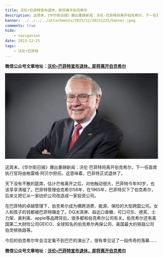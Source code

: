```yaml
---
title: 沃伦•巴菲特宣布退休，即将离开伯克希尔
description: 这周末，《华尔街日报》爆出重磅新闻：沃伦·巴菲特将离开伯克希尔，下一任首席执行官将由格雷格·阿贝尔担任。这意味着，巴菲特正式退休了。天下没有不散的筵席，估计芒格离开之后，对他触动很大，巴菲特今年93岁，也该享享清福了。巴菲特管理伯克希尔58年，在1965年，巴菲特买下了伯克希尔，后来又把它从一家纺织公司改造成一家投资公司。
banner: ../../../../attachments/2023/12/20231225/banner.jpeg
comments: true
hide:
    - navigation
date: 2023-12-25
tags:
    - 沃伦•巴菲特
---
```


__微信公众号文章地址：[沃伦•巴菲特宣布退休，即将离开伯克希尔](https://mp.weixin.qq.com/s/tzw1Z_mNkU3WrWICDX92FA)__

![沃伦•巴菲特](../../../attachments/2023/12/20231225/1.jpeg)

这周末，《华尔街日报》爆出重磅新闻：沃伦·巴菲特将离开伯克希尔，下一任首席执行官将由格雷格·阿贝尔担任。这意味着，巴菲特正式退休了。

天下没有不散的筵席，估计芒格离开之后，对他触动很大，巴菲特今年93岁，也该享享清福了。巴菲特管理伯克希尔58年，在1965年，巴菲特买下了伯克希尔，后来又把它从一家纺织公司改造成一家投资公司。

在巴菲特的卓越管理下，伯克希尔成为横跨消费、能源、保险的大型跨国公司。女人和孩子的钱都被巴菲特赚走了。DQ冰淇淋、益达口香糖、可口可乐、德芙、士力架、奥利奥、apple等品牌背后，很多都和伯克希尔公司有关。伯克希尔还有美国第二大财险公司GEICO、全球知名的伯克希尔再保公司、美国最大的铁路公司伯灵顿铁路等。

今后的伯克希尔年会注定看不到巴芒的演出了，很有幸见证了一段传奇的落幕......

__微信公众号文章地址：[沃伦•巴菲特宣布退休，即将离开伯克希尔](https://mp.weixin.qq.com/s/tzw1Z_mNkU3WrWICDX92FA)__